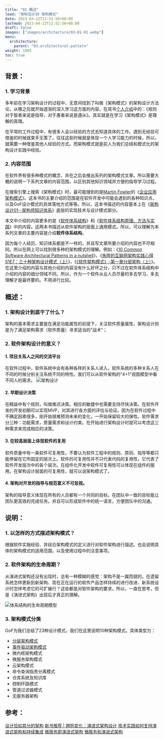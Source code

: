 ```yaml
---
title: "01 概述"
lead: "架构设计30 架构模式"
date: 2023-04-22T12:52:56+08:00
lastmod: 2023-04-22T12:52:56+08:00
draft: false
images: ["images/architecture/03-01-01.webp"]
menu:
  architecture:
    parent: "03.architectural-pattern"
weight: 1003
toc: true
---
```


## 背景：
### **1. 学习背景**
多年前在学习架构设计的过程中，无意间找到了叫做《架构模式》的架构设计方法论。从哪之后就开始逐渐的深入学习这方面的内容。在简书[个人介绍](https://www.jianshu.com/u/bd3984250f45)中的：《规则对于智者来说是指导，对于愚者来说是遵从》。其实就是在学习《架构模式》是理解的真理。

在平常的工作过程中，有很多人会以经验的方式去知道具体的工作。遇到无经验可借鉴的时候就束手无策了。往往这些时候就是体现一个人学习能力的时候，所以，就需要一种借鉴其他人经验的方式。而架构模式就是前人为我们总结和模式化的架构设计实践中经验。

### **2. 内容范围**
在软件界有很多种模式的概念，并在之后会推出系列的架构模式文章。所以需要大概的说明一下系列文章的内容范围，以区别其他知识领域并方便的指导学习过程。

在搜索引擎上搜索《架构模式》时，最可能搜到的是[Martin Fowler](https://book.douban.com/author/104385/)的《[企业应用架构模式](https://book.douban.com/subject/4826290/)》。这本书的主要介绍的范围是在软件开发中可能会遇到的各种知识点，以及GoF设计模式的具体落地方式等等。所以，这本书描述的内容基本上在《[架构设计01--架构师知识体系](https://www.jianshu.com/p/0c2f129302d1)》底层的实现技术与设计模式部分。

本文中介绍的内容更多的是《[软件体系结构](https://book.douban.com/subject/2031124/)》和《[软件体系结构原理、方法与实践](https://book.douban.com/subject/3909800/)》中的内容。这两本书描述从软件架构的层面上通用模式。所以，可以理解为本系列文章的主要内容是介绍**软件体系结构**。

因为每个人经历、知识体系都是不一样的，并且写文章所要介绍的内容也不尽相同。所以在网上可以找到很多种的架构模式的理解。例如：《[10 Common Software Architectural Patterns in a nutshell](https://towardsdatascience.com/10-common-software-architectural-patterns-in-a-nutshell-a0b47a1e9013)》，《[朱晔的互联网架构实践心得S1E7：三十种架构设计模式（上）](http://www.imooc.com/article/79850)》，《[《软件架构模式》-第一章分层架构（上）](http://ifeve.com/software-architecture-patterns/)》。在这里介绍的内容与其他介绍的内容没有什么好坏之分，只不过在软件体系结构中介绍的内容的细分领域不同。所以，作为一个软件从业人员尽量的多去学习，多去理解才是最终要的。不用进行比较。

## 概述：
### **1. 架构设计到底干了什么？**
架构的基本需求主要是在满足功能属性的前提下，关注软件质量属性，架构设计则是为了满足架构需求（软件质量）寻求适当的”战术“；

### **2. 软件架构设计的意义？**
#### 1. 项目关系人之间的交流平台
在软件过程中，软件系统中会有各种各样的关系人进入。软件系统的多种关系人在不同的时候分别关注系统不同的特性。我们可以从软件架构的"4+1"视图模型中看不同人的需求。
![架构设计]()

#### 2. 早期设计决策
在精益中有个规则，叫做推迟决策。相应的敏捷中也需要支持尽快决策。在软件开发的开发初期可以实现MVP，对其进行各方面的评估与验证。因为在软件过程中不确定因素很多，刚开始很难预测未来的变化，一开始保留较大的弹性。软件需求分三种：功能需求，质量需求和设计约束。在开始进行架构设计时就可以考虑这三种需求来完成相应的决策。

#### 3. 在较高层面上体现软件的复用
软件质量中有一条软件可复用性，不要认为软件工程中的规则、原则、指导等都只能停留在它所固定的层次上。软件的可复用性并不只代表代码的复用性，它代表了软件开发层次中的各个层次。在组件化开发中软件可复用性可以体现在组件的服用。在架构设计层面的可复用性，就可以说架构模式了。

#### 4. 架构对开发的指导与规范意义不可忽视。
架构的指导意义体现在所有的人员都有一个共同的目标。在团队中一致的目标能让团队更高效的完成任务。并且可以形成软件中的统一语言，方便团队中的沟通。

## 说明：
### 1. 以怎样的方式描述架构模式？
根据软件实施经验、并综合架构模式的定义进行对软件架构进行描述。也会说明具体的架构模式的适用范围，以及使用过程中的注意事项。

### 2. 软件架构的生命周期？
从演进式架构还没有出现时，总有一种模糊的感觉：架构不是一蹴而就的。在遗留系统怎样更新到新架构、现在正在运行的软件产品怎样持续的进行改进、新系统设计时怎样考虑它的可扩展行？这些都是对软件架构的要求。所以，一直在思考，但是《演进式架构》出现后才真正的理解。

![体系结构的生命周期模型](images/architecture/03-01-01.webp)

### 3. 架构模式分类
GoF为我们总结了23种设计模式。我们在这里说明10种架构模式。具体类型为：
- [分层架构模式](https://www.jianshu.com/p/39ff3d28be82)
- [事件驱动架构模式](https://www.jianshu.com/p/dbccd0d33a74)
- 微内核架构模式
- 微服务架构模式
- 云架构模式
- 命令查询指责分离模式
- 仓库系统及知识库
- 控制环路模式
- 管道过滤器模式
- 无服务器架构

## 参考：
[设计恰如其分的架构](https://www.jianshu.com/p/ac8da825c26f)
[新书推荐 | 拥抱变化：演进式架构设计](http://www.10tiao.com/html/253/201804/2652460690/1.html)
[技术实践如何支持演进式架构和持续集成](https://www.infoq.cn/article/2017/12/technical-practices)
[微服务即演进式架构](http://insights.thoughtworkers.org/microservices-evolutionary-architecture/)
[微服务和演进式架构](https://insights.thoughtworks.cn/evolutionary-architecture-micro-services/)
